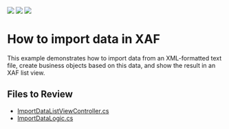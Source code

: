 <!-- default badges list -->
![](https://img.shields.io/endpoint?url=https://codecentral.devexpress.com/api/v1/VersionRange/128591614/22.2.4%2B)
[![](https://img.shields.io/badge/Open_in_DevExpress_Support_Center-FF7200?style=flat-square&logo=DevExpress&logoColor=white)](https://supportcenter.devexpress.com/ticket/details/E1719)
[![](https://img.shields.io/badge/📖_How_to_use_DevExpress_Examples-e9f6fc?style=flat-square)](https://docs.devexpress.com/GeneralInformation/403183)
<!-- default badges end -->

# How to import data in XAF


This example demonstrates how to import data from an XML-formatted text file, create business objects based on this data, and show the result in an XAF list view.

## Files to Review

* [ImportDataListViewController.cs](./CS/XPO/ImportData/ImportData.Module/Controllers/ImportDataListViewController.cs) 
* [ImportDataLogic.cs](./CS/XPO/ImportData/ImportData.Module/Data/ImportDataLogic.cs) 
